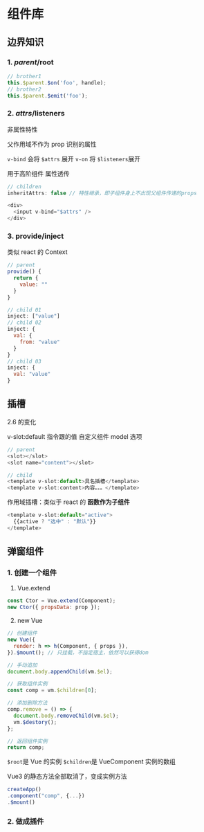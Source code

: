 # 组件库

## 边界知识

### 1. $parent/$root

```javascript
// brother1
this.$parent.$on('foo', handle);
// brother2
this.$parent.$emit('foo');
```

### 2. $attrs/$listeners

非属性特性

父作用域不作为 prop 识别的属性

`v-bind` 会将 `$attrs` 展开
`v-on` 将 `$listeners`展开

用于高阶组件 属性透传

```javascript
// children
inheritAttrs: false // 特性继承，即子组件身上不出现父组件传递的props

<div>
  <input v-bind="$attrs" />
</div>
```

### 3. provide/inject

类似 react 的 Context

```javascript
// parent
provide() {
  return {
    value: ""
  }
}

// child 01
inject: ["value"]
// child 02
inject: {
  val: {
    from: "value"
  }
}
// child 03
inject: {
  val: "value"
}
```

## 插槽

2.6 的变化

v-slot:default 指令跟的值
自定义组件 model 选项

```javascript
// parent
<slot></slot>
<slot name="content"></slot>

// child
<template v-slot:default>具名插槽</template>
<template v-slot:content>内容。。。</template>
```

作用域插槽：类似于 react 的 **函数作为子组件**

```javascript
<template v-slot:default="active">
  {{active ? "选中" : "默认"}}
</template>
```

## 弹窗组件

### 1. 创建一个组件

1. Vue.extend

```javascript
const Ctor = Vue.extend(Component);
new Ctor({ propsData: prop });
```

2. new Vue

```javascript
// 创建组件
new Vue({
  render: h => h(Component, { props }),
}).$mount(); // 只挂载，不指定宿主，依然可以获得dom

// 手动追加
document.body.appendChild(vm.$el);

// 获取组件实例
const comp = vm.$children[0];

// 添加删除方法
comp.remove = () => {
  document.body.removeChild(vm.$el);
  vm.$destory();
};

// 返回组件实例
return comp;
```

`$root`是 Vue 的实例
`$children`是 VueComponent 实例的数组

Vue3 的静态方法全部取消了，变成实例方法

```javascript
createApp()
.component("comp", {...})
.$mount()
```

### 2. 做成插件
